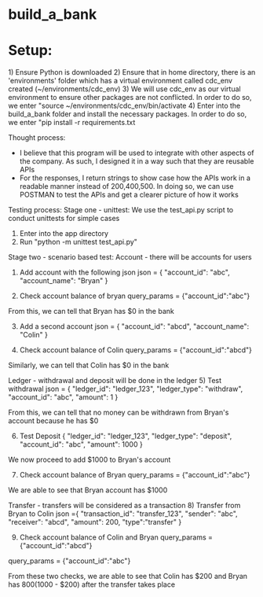 # build_a_bank
<h1>Setup:</h1>
1) Ensure Python is downloaded
2) Ensure that in home directory, there is an 'environments' folder which has a virtual environment called cdc_env created (~/environments/cdc_env)
3) We will use cdc_env as our virtual environment to ensure other packages are not conflicted. In order to do so, we enter "source ~/environments/cdc_env/bin/activate 
4) Enter into the build_a_bank folder and install the necessary packages. In order to do so, we enter "pip install -r requirements.txt

 Thought process:
- I believe that this program will be used to integrate with other aspects of the company. As such, I designed it in a way such that they are reusable APIs
- For the responses, I return strings to show case how the APIs work in a readable manner instead of 200,400,500. In doing so, we can use POSTMAN to test the APIs and get a clearer picture of how it works

Testing process:
Stage one - unittest:
We use the test_api.py script to conduct unittests for simple cases 
1) Enter into the app directory
2) Run "python -m unittest test_api.py" 


Stage two - scenario based test:
Account - there will be accounts for users
1) Add account with the following json
json = {
  "account_id": "abc",
  "account_name": "Bryan"
}

2) Check account balance of bryan
query_params = {"account_id":"abc"}

From this, we can tell that Bryan has $0 in the bank

3) Add a second account 
json = {
  "account_id": "abcd",
  "account_name": "Colin"
}

4) Check account balance of Colin
query_params = {"account_id":"abcd"}

Similarly, we can tell that Colin has $0 in the bank


Ledger - withdrawal and deposit will be done in the ledger
5) Test withdrawal 
json = {
  "ledger_id": "ledger_123",
  "ledger_type": "withdraw",
  "account_id": "abc",
  "amount": 1
}

From this, we can tell that no money can be withdrawn from Bryan's account because he has $0

6) Test Deposit
{
  "ledger_id": "ledger_123",
  "ledger_type": "deposit",
  "account_id": "abc",
  "amount": 1000
}

We now proceed to add $1000 to Bryan's account

7) Check account balance of Bryan
query_params = {"account_id":"abc"}

We are able to see that Bryan account has $1000


Transfer - transfers will be considered as a transaction
8) Transfer from Bryan to Colin
json ={
  "transaction_id": "transfer_123",
  "sender": "abc",
  "receiver": "abcd",
  "amount": 200,
  "type":"transfer"
}

9) Check account balance of Colin and Bryan
query_params = {"account_id":"abcd"}

query_params = {"account_id":"abc"}

From these two checks, we are able to see that Colin has $200 and Bryan has $800 ($1000 - $200) after the transfer takes place


